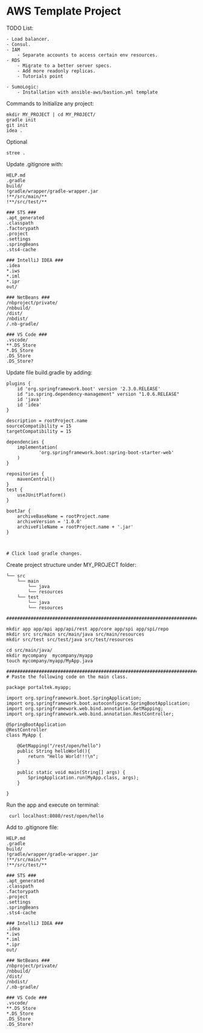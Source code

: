 # AWS Template Project

TODO List:
    
    - Load balancer.
    - Consul.
    - IAM
        - Separate accounts to access certain env resources.
    - RDS 
        - Migrate to a better server specs.
        - Add more readonly replicas. 
        - Tutorials point 
        
    - SumoLogic:
        - Installation with ansible-aws/bastion.yml template    

Commands to Initialize any project:

    
    mkdir MY_PROJECT | cd MY_PROJECT/
    gradle init 
    git init
    idea .

Optional     
    
    stree .
    
Update .gitignore with:
    
    
    HELP.md
    .gradle
    build/
    !gradle/wrapper/gradle-wrapper.jar
    !**/src/main/**
    !**/src/test/**
    
    ### STS ###
    .apt_generated
    .classpath
    .factorypath
    .project
    .settings
    .springBeans
    .sts4-cache
    
    ### IntelliJ IDEA ###
    .idea
    *.iws
    *.iml
    *.ipr
    out/
    
    ### NetBeans ###
    /nbproject/private/
    /nbbuild/
    /dist/
    /nbdist/
    /.nb-gradle/
    
    ### VS Code ###
    .vscode/
    **.DS_Store
    *.DS_Store
    .DS_Store
    .DS_Store?
    

Update file build.gradle by adding:
    
    plugins {
        id 'org.springframework.boot' version '2.3.0.RELEASE'
        id "io.spring.dependency-management" version "1.0.6.RELEASE"
        id 'java'
        id 'idea'
    }
    
    description = rootProject.name
    sourceCompatibility = 15
    targetCompatibility = 15
    
    dependencies {
        implementation(
                'org.springframework.boot:spring-boot-starter-web'
        )
    }
    
    repositories {
        mavenCentral()
    }
    test {
        useJUnitPlatform()
    }
    
    bootJar {
        archiveBaseName = rootProject.name
        archiveVersion = '1.0.0'
        archiveFileName = rootProject.name + '.jar'
    }


    
    # Click load gradle changes. 
    
    
    
Create project structure under MY_PROJECT folder:

    └── src
        └── main
            └── java    
            └── resources
        └── test
            └── java    
            └── resources
  
    ######################################################################################################
    
    mkdir app app/api app/api/rest app/core app/spi app/spi/repo
    mkdir src src/main src/main/java src/main/resources 
    mkdir src/test src/test/java src/test/resources
    
    cd src/main/java/ 
    mkdir mycompany  mycompany/myapp 
    touch mycompany/myapp/MyApp.java
    
    ######################################################################################################
    # Paste the following code on the main class.
    
    package portaltek.myapp;
    
    import org.springframework.boot.SpringApplication;
    import org.springframework.boot.autoconfigure.SpringBootApplication;
    import org.springframework.web.bind.annotation.GetMapping;
    import org.springframework.web.bind.annotation.RestController;
    
    @SpringBootApplication
    @RestController
    class MyApp {
    
        @GetMapping("/rest/open/hello")
        public String helloWorld(){
            return "Hello World!!!\n";
        }
    
        public static void main(String[] args) {
            SpringApplication.run(MyApp.class, args);
        }
    
    }

Run the app and execute on terminal:

     curl localhost:8080/rest/open/hello


Add to .gitignore file:

    HELP.md
    .gradle
    build/
    !gradle/wrapper/gradle-wrapper.jar
    !**/src/main/**
    !**/src/test/**
    
    ### STS ###
    .apt_generated
    .classpath
    .factorypath
    .project
    .settings
    .springBeans
    .sts4-cache
    
    ### IntelliJ IDEA ###
    .idea
    *.iws
    *.iml
    *.ipr
    out/
    
    ### NetBeans ###
    /nbproject/private/
    /nbbuild/
    /dist/
    /nbdist/
    /.nb-gradle/
    
    ### VS Code ###
    .vscode/
    **.DS_Store
    *.DS_Store
    .DS_Store
    .DS_Store?










